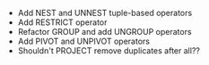 * Add NEST and UNNEST tuple-based operators
* Add RESTRICT operator
* Refactor GROUP and add UNGROUP operators
* Add PIVOT and UNPIVOT operators
* Shouldn't PROJECT remove duplicates after all??
